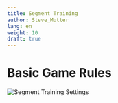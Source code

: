 ```yaml
---
title: Segment Training
author: Steve_Mutter
lang: en
weight: 10
draft: true
---
```


# Basic Game Rules



![Segment Training Settings](/game-settings/images/segmenttraining.png)

